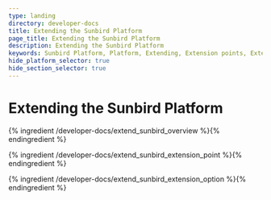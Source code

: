 ```yaml
---
type: landing
directory: developer-docs
title: Extending the Sunbird Platform
page_title: Extending the Sunbird Platform
description: Extending the Sunbird Platform
keywords: Sunbird Platform, Platform, Extending, Extension points, Extension Option 
hide_platform_selector: true
hide_section_selector: true
---
```


# Extending the Sunbird Platform

{% ingredient /developer-docs/extend_sunbird_overview %}{% endingredient %}

{% ingredient /developer-docs/extend_sunbird_extension_point %}{% endingredient %}

{% ingredient /developer-docs/extend_sunbird_extension_option %}{% endingredient %}
